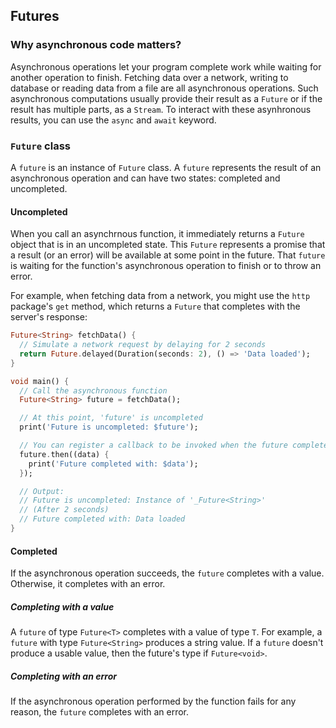 ## Futures
### Why asynchronous code matters?
Asynchronous operations let your program complete work while waiting for another operation to finish. Fetching data over a network, writing to database or reading data from a file are all asynchronous operations.
Such asynchronous computations usually provide their result as a `Future` or if the result has multiple parts, as a `Stream`. To interact with these asynhronous results, you can use the `async` and `await` keyword.
### `Future` class
A `future` is an instance of `Future` class. A `future` represents the result of an asynchronous operation and can have two states: completed and uncompleted.
#### Uncompleted
When you call an asynchrnous function, it immediately returns a `Future` object that is in an uncompleted state. This `Future` represents a promise that a result (or an error) will be available at some point in the future.
That `future` is waiting for the function's asynchronous operation to finish or to throw an error.

For example, when fetching data from a network, you might use the `http` package's `get` method, which returns a `Future` that completes with the server's response:
```dart
Future<String> fetchData() {
  // Simulate a network request by delaying for 2 seconds
  return Future.delayed(Duration(seconds: 2), () => 'Data loaded');
}

void main() {
  // Call the asynchronous function
  Future<String> future = fetchData();

  // At this point, 'future' is uncompleted
  print('Future is uncompleted: $future');

  // You can register a callback to be invoked when the future completes
  future.then((data) {
    print('Future completed with: $data');
  });

  // Output:
  // Future is uncompleted: Instance of '_Future<String>'
  // (After 2 seconds)
  // Future completed with: Data loaded
}
```
#### Completed
If the asynchronous operation succeeds, the `future` completes with a value. Otherwise, it completes with an error.
##### Completing with a value
A `future` of type `Future<T>` completes with a value of type `T`. For example, a `future` with type `Future<String>` produces a string value. If a `future` doesn't produce a usable value, then the future's type if `Future<void>`.
##### Completing with an error
If the asynchronous operation performed by the function fails for any reason, the `future` completes with an error.
